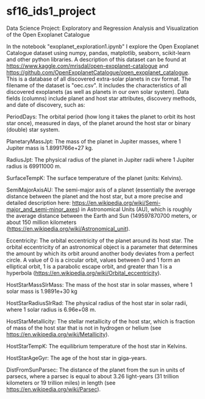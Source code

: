 # sf16_ids1_project
Data Science Project: Exploratory and Regression Analysis and Visualization of the Open Exoplanet Catalogue

In the notebook "exoplanet_exploration1.ipynb" I explore the Open Exoplanet Catalogue dataset using numpy, pandas, matplotlib, seaborn, scikit-learn and other python libraries. A description of this dataset can be found at https://www.kaggle.com/mrisdal/open-exoplanet-catalogue and https://github.com/OpenExoplanetCatalogue/open_exoplanet_catalogue. This is a database of all discovered extra-solar planets in csv format. The filename of the dataset is "oec.csv". It includes the characteristics of all discovered exoplanets (as well as planets in our own solar system). Data fields (columns) include planet and host star attributes, discovery methods, and date of discovery, such as:

PeriodDays: The orbital period (how long it takes the planet to orbit its host star once), measured in days, of the planet around the host star or binary (double) star system.

PlanetaryMassJpt: The mass of the planet in Jupiter masses, where 1 Jupiter mass is 1.8991766e+27 kg.

RadiusJpt: The physical radius of the planet in Jupiter radii where 1 Jupiter radius is 69911000 m.

SurfaceTempK: The surface temperature of the planet (units: Kelvins).

SemiMajorAxisAU: The semi-major axis of a planet (essentially the average distance between the planet and the host star, but a more precise and detailed description here: https://en.wikipedia.org/wiki/Semi-major_and_semi-minor_axes) in Astronomical Units (AU), which is roughly the average distance between the Earth and Sun (149597870700 meters, or about 150 million kilometers (https://en.wikipedia.org/wiki/Astronomical_unit).

Eccentricity: The orbital eccentricity of the planet around its host star. The orbital eccentricity of an astronomical object is a parameter that determines the amount by which its orbit around another body deviates from a perfect circle. A value of 0 is a circular orbit, values between 0 and 1 form an elliptical orbit, 1 is a parabolic escape orbit, and greater than 1 is a hyperbola (https://en.wikipedia.org/wiki/Orbital_eccentricity).

HostStarMassSlrMass: The mass of the host star in solar masses, where 1 solar mass is 1.9891e+30 kg

HostStarRadiusSlrRad: The physical radius of the host star in solar radii, where 1 solar radius is 6.96e+08 m.

HostStarMetallicity: The stellar metallicity of the host star, which is fraction of mass of the host star that is not in hydrogen or helium (see https://en.wikipedia.org/wiki/Metallicity).

HostStarTempK: The equilibrium temperature of the host star in Kelvins.

HostStarAgeGyr: The age of the host star in giga-years.

DistFromSunParsec: The distance of the planet from the sun in units of parsecs, where a parsec is equal to about 3.26 light-years (31 trillion kilometers or 19 trillion miles) in length (see https://en.wikipedia.org/wiki/Parsec).
